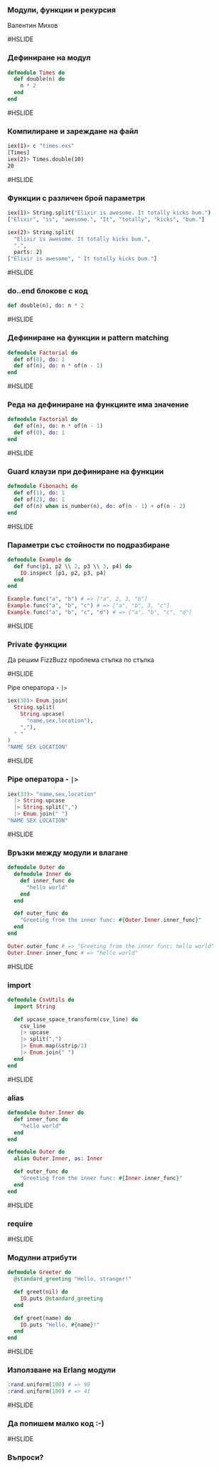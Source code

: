 ### Модули, функции и рекурсия

Валентин Михов

#HSLIDE

### Дефиниране на модул

```elixir
defmodule Times do
  def double(n) do
    n * 2
  end
end
```

#HSLIDE

### Компилиране и зареждане на файл

```bash
iex(1)> c "times.exs"
[Times]
iex(2)> Times.double(10)
20
```

#HSLIDE

### Функции с различен брой параметри

```bash
iex(1)> String.split("Elixir is awesome. It totally kicks bum.")
["Elixir", "is", "awesome.", "It", "totally", "kicks", "bum."]

iex(2)> String.split(
  "Elixir is awesome. It totally kicks bum.",
  ".",
  parts: 2)
["Elixir is awesome", " It totally kicks bum."]
```

#HSLIDE

### do..end блокове с код

```elixir
def double(n), do: n * 2
```

#HSLIDE

### Дефиниране на функции и pattern matching

```elixir
defmodule Factorial do
  def of(0), do: 1
  def of(n), do: n * of(n - 1)
end
```

#HSLIDE

### Реда на дефиниране на функциите има значение

```elixir
defmodule Factorial do
  def of(n), do: n * of(n - 1)
  def of(0), do: 1
end
```

#HSLIDE

### Guard клаузи при дефиниране на функции

```elixir
defmodule Fibonachi do
  def of(1), do: 1
  def of(2), do: 1
  def of(n) when is_number(n), do: of(n - 1) + of(n - 2)
end
```

#HSLIDE

### Параметри със стойности по подразбиране

```elixir
defmodule Example do
  def func(p1, p2 \\ 2, p3 \\ 3, p4) do
    IO.inspect [p1, p2, p3, p4]
  end
end

Example.func("a", "b") # => ["a", 2, 3, "b"]
Example.func("a", "b", "c") # => ["a", "b", 3, "c"]
Example.func("a", "b", "c", "d") # => ["a", "b", "c", "d"]
```

#HSLIDE

### Private функции

Да решим FizzBuzz проблема стъпка по стъпка

#HSLIDE

Pipe оператора - `|>`

```elixir
iex(30)> Enum.join(
  String.split(
    String.upcase(
      "name,sex,location"),
    ","),
  " "
)
"NAME SEX LOCATION"
```

#HSLIDE

### Pipe оператора - `|>`

```elixir
iex(33)> "name,sex,location"
  |> String.upcase
  |> String.split(",")
  |> Enum.join(" ")
"NAME SEX LOCATION"
```

#HSLIDE

### Връзки между модули и влагане

```elixir
defmodule Outer do
  defmodule Inner do
    def inner_func do
      "hello world"
    end
  end

  def outer_func do
    "Greeting from the inner func: #{Outer.Inner.inner_func}"
  end
end

Outer.outer_func # => "Greeting from the inner func: hello world"
Outer.Inner.inner_func # => "hello world"
```

#HSLIDE

### import

```elixir
defmodule CsvUtils do
  import String

  def upcase_space_transform(csv_line) do
    csv_line
    |> upcase
    |> split(",")
    |> Enum.map(&strip/1)
    |> Enum.join(" ")
  end
end
```

#HSLIDE

### alias

```elixir
defmodule Outer.Inner do
  def inner_func do
    "hello world"
  end
end

defmodule Outer do
  alias Outer.Inner, as: Inner

  def outer_func do
    "Greeting from the inner func: #{Inner.inner_func}"
  end
end
```

#HSLIDE

### require

#HSLIDE

### Модулни атрибути

```elixir
defmodule Greeter do
  @standard_greeting "Hello, stranger!"

  def greet(nil) do
    IO.puts @standard_greeting
  end

  def greet(name) do
    IO.puts "Hello, #{name}!"
  end
end
```

#HSLIDE

### Използване на Erlang модули

```elixir
:rand.uniform(100) # => 98
:rand.uniform(100) # => 41
```

#HSLIDE

### Да попишем малко код :-)

#HSLIDE

### Въпроси?
